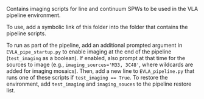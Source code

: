 Contains imaging scripts for line and continuum SPWs to be used in the VLA pipeline environment.

To use, add a symbolic link of this folder into the folder that contains the pipeline scripts.

To run as part of the pipeline, add an additional prompted argument in `EVLA_pipe_startup.py` to enable imaging at the end of the pipeline (`test_imaging` as a boolean). If enabled, also prompt at that time for the sources to image (e.g., `imaging_sources='M33, 3C48'`, where wildcards are added for imaging mosaics). Then, add a new line to `EVLA_pipeline.py` that runs one of these scripts if `test_imaging == True`. To restore the environment, add `test_imaging` and `imaging_souces` to the pipeline restore list.
